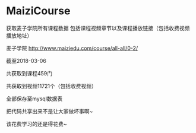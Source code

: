 # MaiziCourse
获取麦子学院所有课程数据 包括课程视频章节以及课程播放链接（包括收费视频播放地址）




麦子学院
http://www.maiziedu.com/course/all-all/0-2/




截至2018-03-06

共获取到课程459门

共获取到视频11721个（包括收费视频）

全部保存至mysql数据表

把代码共享出来不是让大家做坏事啊~

该花费学习的还是得花费~